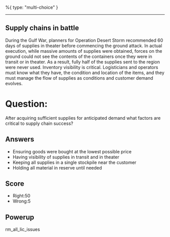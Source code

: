 %{
 type: "multi-choice"
}

---
## Supply chains in battle
During the Gulf War, planners for Operation Desert Storm
recommended 60 days of supplies in theater before commencing the ground attack.
In actual execution, while massive amounts of supplies were obtained,
forces on the ground could not see the contents of the containers
once they were in transit or in theater.
As a result, fully half of the supplies sent to the region were never used.
Inventory visibility is critical.
Logisticians and operators must know what they have,
the condition and location of the items,
and they must manage the flow of supplies
as conditions and customer demand evolves.

# Question:
After acquiring sufficient supplies for anticipated demand what factors are critical to supply chain success?

## Answers
- Ensuring goods were bought at the lowest possible price
- Having visibility of supplies in transit and in theater
- Keeping all supplies in a single stockpile near the customer
- Holding all material in reserve until needed


## Score
- Right:50
- Wrong:5

## Powerup
rm_all_lic_issues
